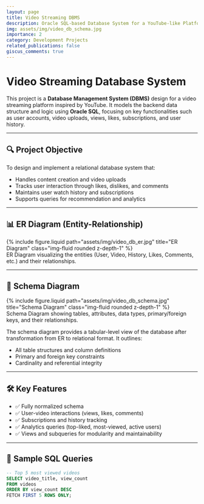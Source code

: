 ```yaml
---
layout: page
title: Video Streaming DBMS
description: Oracle SQL-based Database System for a YouTube-like Platform
img: assets/img/video_db_schema.jpg
importance: 2
category: Development Projects
related_publications: false
giscus_comments: true
---
```


# Video Streaming Database System

This project is a **Database Management System (DBMS)** design for a video streaming platform inspired by YouTube. It models the backend data structure and logic using **Oracle SQL**, focusing on key functionalities such as user accounts, video uploads, views, likes, subscriptions, and user history.

---

## 🔍 Project Objective

To design and implement a relational database system that:

- Handles content creation and video uploads
- Tracks user interaction through likes, dislikes, and comments
- Maintains user watch history and subscriptions
- Supports queries for recommendation and analytics

---

## 📊 ER Diagram (Entity-Relationship)

<div class="row justify-content-sm-center">
  <div class="col-sm-10 mt-3 mt-md-0">
    {% include figure.liquid path="assets/img/video_db_er.jpg" title="ER Diagram" class="img-fluid rounded z-depth-1" %}
  </div>
</div>

<div class="caption">
  ER Diagram visualizing the entities (User, Video, History, Likes, Comments, etc.) and their relationships.
</div>

---

## 🧩 Schema Diagram

<div class="row justify-content-sm-center">
  <div class="col-sm-10 mt-3 mt-md-0">
    {% include figure.liquid path="assets/img/video_db_schema.jpg" title="Schema Diagram" class="img-fluid rounded z-depth-1" %}
  </div>
</div>

<div class="caption">
  Schema Diagram showing tables, attributes, data types, primary/foreign keys, and their relationships.
</div>

The schema diagram provides a tabular-level view of the database after transformation from ER to relational format. It outlines:

- All table structures and column definitions
- Primary and foreign key constraints
- Cardinality and referential integrity

---

## 🛠️ Key Features

- ✅ Fully normalized schema
- ✅ User-video interactions (views, likes, comments)
- ✅ Subscriptions and history tracking
- ✅ Analytics queries (top-liked, most-viewed, active users)
- ✅ Views and subqueries for modularity and maintainability

---

## 🧪 Sample SQL Queries

```sql
-- Top 5 most viewed videos
SELECT video_title, view_count
FROM videos
ORDER BY view_count DESC
FETCH FIRST 5 ROWS ONLY;
